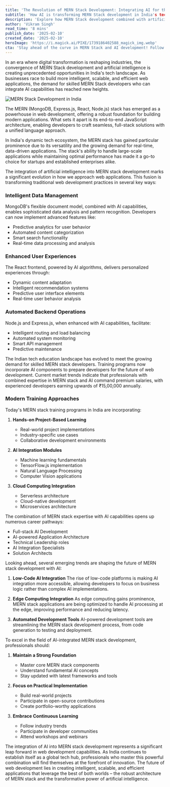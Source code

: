 ```yaml
---
title: 'The Revolution of MERN Stack Development: Integrating AI for the Future of Web Development in India'
subtitle: 'How AI is transforming MERN Stack development in India's tech landscape'
description: 'Explore how MERN Stack development combined with artificial intelligence is creating new opportunities in India's tech industry. Discover emerging trends, career paths, and essential skills for the future of web development.'
author: 'Vikram Singh'
read_time: '8 mins'
publish_date: '2025-02-10'
created_date: '2025-02-10'
heroImage: 'https://i.magick.ai/PIXE/1739186402588_magick_img.webp'
cta: 'Stay ahead of the curve in MERN Stack and AI development! Follow us on LinkedIn for regular updates on industry trends, training resources, and career opportunities in the evolving tech landscape.'
---
```


In an era where digital transformation is reshaping industries, the convergence of MERN Stack development and artificial intelligence is creating unprecedented opportunities in India's tech landscape. As businesses race to build more intelligent, scalable, and efficient web applications, the demand for skilled MERN Stack developers who can integrate AI capabilities has reached new heights.

![MERN Stack Development in India](https://i.magick.ai/PIXE/1739186921512_magick_img.webp)

The MERN (MongoDB, Express.js, React, Node.js) stack has emerged as a powerhouse in web development, offering a robust foundation for building modern applications. What sets it apart is its end-to-end JavaScript architecture, enabling developers to craft seamless, full-stack solutions with a unified language approach.

In India's dynamic tech ecosystem, the MERN stack has gained particular prominence due to its versatility and the growing demand for real-time, data-driven applications. The stack's ability to handle large-scale applications while maintaining optimal performance has made it a go-to choice for startups and established enterprises alike.

The integration of artificial intelligence into MERN stack development marks a significant evolution in how we approach web applications. This fusion is transforming traditional web development practices in several key ways:

### Intelligent Data Management
MongoDB's flexible document model, combined with AI capabilities, enables sophisticated data analysis and pattern recognition. Developers can now implement advanced features like:
- Predictive analytics for user behavior
- Automated content categorization
- Smart search functionality
- Real-time data processing and analysis

### Enhanced User Experiences
The React frontend, powered by AI algorithms, delivers personalized experiences through:
- Dynamic content adaptation
- Intelligent recommendation systems
- Predictive user interface elements
- Real-time user behavior analysis

### Automated Backend Operations
Node.js and Express.js, when enhanced with AI capabilities, facilitate:
- Intelligent routing and load balancing
- Automated system monitoring
- Smart API management
- Predictive maintenance

The Indian tech education landscape has evolved to meet the growing demand for skilled MERN stack developers. Training programs now incorporate AI components to prepare developers for the future of web development. Current market trends indicate that professionals with combined expertise in MERN stack and AI command premium salaries, with experienced developers earning upwards of ₹15,00,000 annually.

### Modern Training Approaches
Today's MERN stack training programs in India are incorporating:

1. **Hands-on Project-Based Learning**
   - Real-world project implementations
   - Industry-specific use cases
   - Collaborative development environments

2. **AI Integration Modules**
   - Machine learning fundamentals
   - TensorFlow.js implementation
   - Natural Language Processing
   - Computer Vision applications

3. **Cloud Computing Integration**
   - Serverless architecture
   - Cloud-native development
   - Microservices architecture

The combination of MERN stack expertise with AI capabilities opens up numerous career pathways:
- Full-stack AI Development
- AI-powered Application Architecture
- Technical Leadership roles
- AI Integration Specialists
- Solution Architects

Looking ahead, several emerging trends are shaping the future of MERN stack development with AI:

1. **Low-Code AI Integration**
The rise of low-code platforms is making AI integration more accessible, allowing developers to focus on business logic rather than complex AI implementations.

2. **Edge Computing Integration**
As edge computing gains prominence, MERN stack applications are being optimized to handle AI processing at the edge, improving performance and reducing latency.

3. **Automated Development Tools**
AI-powered development tools are streamlining the MERN stack development process, from code generation to testing and deployment.

To excel in the field of AI-integrated MERN stack development, professionals should:

1. **Maintain a Strong Foundation**
   - Master core MERN stack components
   - Understand fundamental AI concepts
   - Stay updated with latest frameworks and tools

2. **Focus on Practical Implementation**
   - Build real-world projects
   - Participate in open-source contributions
   - Create portfolio-worthy applications

3. **Embrace Continuous Learning**
   - Follow industry trends
   - Participate in developer communities
   - Attend workshops and webinars

The integration of AI into MERN stack development represents a significant leap forward in web development capabilities. As India continues to establish itself as a global tech hub, professionals who master this powerful combination will find themselves at the forefront of innovation. The future of web development lies in creating intelligent, scalable, and efficient applications that leverage the best of both worlds – the robust architecture of MERN stack and the transformative power of artificial intelligence.